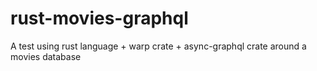 # rust-movies-graphql
A test using rust language + warp crate + async-graphql crate around a movies database
